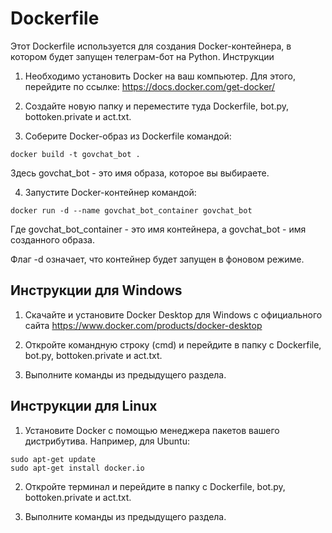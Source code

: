 # Dockerfile

Этот Dockerfile используется для создания Docker-контейнера, в котором будет запущен телеграм-бот на Python.
Инструкции

1. Необходимо установить Docker на ваш компьютер. Для этого, перейдите по ссылке: https://docs.docker.com/get-docker/

2. Создайте новую папку и переместите туда Dockerfile, bot.py, bottoken.private и act.txt.

3. Соберите Docker-образ из Dockerfile командой:
```shell
docker build -t govchat_bot .
```

Здесь govchat_bot - это имя образа, которое вы выбираете.

4. Запустите Docker-контейнер командой:

```shell
docker run -d --name govchat_bot_container govchat_bot
```
Где govchat_bot_container - это имя контейнера, а govchat_bot - имя созданного образа.

Флаг -d означает, что контейнер будет запущен в фоновом режиме.

## Инструкции для Windows

1. Скачайте и установите Docker Desktop для Windows с официального сайта https://www.docker.com/products/docker-desktop

2. Откройте командную строку (cmd) и перейдите в папку с Dockerfile, bot.py, bottoken.private и act.txt.

3. Выполните команды из предыдущего раздела.

## Инструкции для Linux

1. Установите Docker с помощью менеджера пакетов вашего дистрибутива. Например, для Ubuntu:

```shell
sudo apt-get update
sudo apt-get install docker.io
```

2. Откройте терминал и перейдите в папку с Dockerfile, bot.py, bottoken.private и act.txt.

3. Выполните команды из предыдущего раздела.